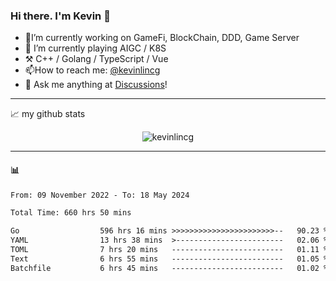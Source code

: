 ### Hi there. I'm Kevin 👋

- 🔭I’m currently working on GameFi, BlockChain, DDD, Game Server
- 🌱 I’m currently playing AIGC / K8S
-   :hammer_and_pick: C++ / Golang / TypeScript / Vue
- 📫How to reach me: [@kevinlincg](https://twitter.com/kevinlincg) 
-   :thought_balloon: Ask me anything at [Discussions](https://github.com/kevinlincg/kevinlincg/issues/new)!

---

📈 my github stats

<p align="center"> <img src="https://github-readme-stats-ouuan.vercel.app/api?username=kevinlincg&theme=dark&show_icons=true&count_private=true" alt="kevinlincg" />

---

#### :bar_chart: 

<!--START_SECTION:waka-->

```txt
From: 09 November 2022 - To: 18 May 2024

Total Time: 660 hrs 50 mins

Go                  596 hrs 16 mins >>>>>>>>>>>>>>>>>>>>>>>--   90.23 %
YAML                13 hrs 38 mins  >------------------------   02.06 %
TOML                7 hrs 20 mins   -------------------------   01.11 %
Text                6 hrs 55 mins   -------------------------   01.05 %
Batchfile           6 hrs 45 mins   -------------------------   01.02 %
```

<!--END_SECTION:waka-->
